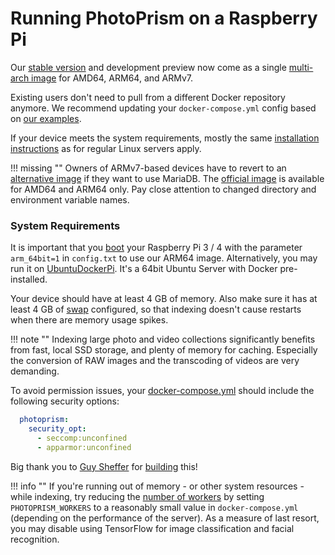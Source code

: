 # Running PhotoPrism on a Raspberry Pi

Our [stable version](../release-notes.md) and development preview now come as a single
[multi-arch image](https://hub.docker.com/r/photoprism/photoprism) for AMD64, ARM64, and ARMv7.

Existing users don't need to pull from a different Docker repository anymore. We recommend updating your
`docker-compose.yml` config based on [our examples](https://dl.photoprism.org/docker/).

If your device meets the system requirements, mostly the same [installation instructions](docker-compose.md) 
as for regular Linux servers apply.

!!! missing ""
    Owners of ARMv7-based devices have to revert to an [alternative image](https://hub.docker.com/r/linuxserver/mariadb) 
    if they want to use MariaDB.
    The [official image](https://hub.docker.com/_/mariadb) is available for AMD64 and ARM64 only.
    Pay close attention to changed directory and environment variable names.

### System Requirements ###

It is important that you [boot](https://www.raspberrypi.org/documentation/installation/installing-images/README.md) 
your Raspberry Pi 3 / 4 with the parameter `arm_64bit=1` in `config.txt` to use our ARM64 image.
Alternatively, you may run it on [UbuntuDockerPi](https://github.com/guysoft/UbuntuDockerPi).
It's a 64bit Ubuntu Server with Docker pre-installed.

Your device should have at least 4 GB of memory. Also make sure it has at least
4 GB of [swap](https://opensource.com/article/18/9/swap-space-linux-systems)
configured, so that indexing doesn't cause restarts when there are memory usage spikes.

!!! note ""
    Indexing large photo and video collections significantly benefits from fast, local SSD storage,
    and plenty of memory for caching. Especially the conversion of RAW images and the transcoding of
    videos are very demanding.

To avoid permission issues, your [docker-compose.yml](https://dl.photoprism.org/docker/arm64/docker-compose.yml) 
should include the following security options:

```yaml
  photoprism:
    security_opt:
      - seccomp:unconfined
      - apparmor:unconfined
```

Big thank you to [Guy Sheffer](https://github.com/guysoft) for
[building](https://github.com/photoprism/photoprism/issues/109) this!

!!! info ""
    If you're running out of memory - or other system resources - while indexing, try reducing the
    [number of workers](https://docs.photoprism.org/getting-started/config-options/) by setting
    `PHOTOPRISM_WORKERS` to a reasonably small value in `docker-compose.yml` (depending on the performance of the server).
    As a measure of last resort, you may disable using TensorFlow for image classification and facial recognition.
